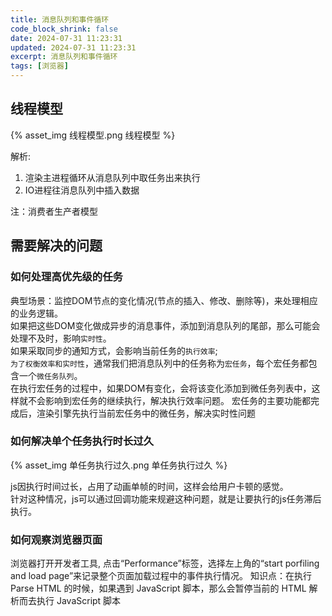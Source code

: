 ```yaml
---
title: 消息队列和事件循环
code_block_shrink: false
date: 2024-07-31 11:23:31
updated: 2024-07-31 11:23:31
excerpt: 消息队列和事件循环
tags: [浏览器]
---
```

## 线程模型

{% asset_img 线程模型.png 线程模型 %}

解析:
1. 渲染主进程循环从消息队列中取任务出来执行
2. IO进程往消息队列中插入数据

注：消费者生产者模型

## 需要解决的问题
### 如何处理高优先级的任务
典型场景：监控DOM节点的变化情况(节点的插入、修改、删除等)，来处理相应的业务逻辑。  
如果把这些DOM变化做成异步的消息事件，添加到消息队列的尾部，那么可能会处理不及时，影响`实时性`。  
如果采取同步的通知方式，会影响当前任务的`执行效率`;  
`为了权衡效率和实时性`，通常我们把消息队列中的任务称为`宏任务`，每个宏任务都包含一个`微任务队列`。  
在执行宏任务的过程中，如果DOM有变化，会将该变化添加到微任务列表中，这样就不会影响到宏任务的继续执行，解决执行效率问题。
宏任务的主要功能都完成后，渲染引擎先执行当前宏任务中的微任务，解决实时性问题

### 如何解决单个任务执行时长过久
{% asset_img 单任务执行过久.png 单任务执行过久 %}

js因执行时间过长，占用了动画单帧的时间，这样会给用户卡顿的感觉。  
针对这种情况，js可以通过回调功能来规避这种问题，就是让要执行的js任务滞后执行。  

### 如何观察浏览器页面
浏览器打开开发者工具,
点击“Performance”标签，选择左上角的“start porfiling and load page”来记录整个页面加载过程中的事件执行情况。
知识点：在执行 Parse HTML 的时候，如果遇到 JavaScript 脚本，那么会暂停当前的 HTML 解析而去执行 JavaScript 脚本